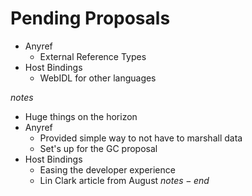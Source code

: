 # Pending Proposals
- Anyref
  - External Reference Types
- Host Bindings
  - WebIDL for other languages

$notes$
- Huge things on the horizon
- Anyref
  - Provided simple way to not have to marshall data
  - Set's up for the GC proposal
- Host Bindings
  - Easing the developer experience
  - Lin Clark article from August
$notes-end$